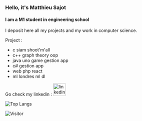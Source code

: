 ### Hello, it's Matthieu Sajot
#### I am a M1 student in engineering school   

I deposit here all my projects and my work in computer science.

Project :
- c
  siam
  shoot'm'all
- c++
  graph theory
  oop
- java
  uno game
  gestion app
- c#
  gestion app
- web
    php
    react
- ml
    londres
    ml
    dl

Go check my linkedin : [<img src='https://cdn.jsdelivr.net/npm/simple-icons@3.0.1/icons/linkedin.svg' alt='linkedin' height='40'>](https://www.linkedin.com/in/matthieu-sajot-371063193/)  
  
![Top Langs](https://github-readme-stats.vercel.app/api/top-langs/?username=Cambelau&layout=compact)
    
![Visitor](https://visitor-badge.laobi.icu/badge?page_id=Cambelau.Cambelau)
